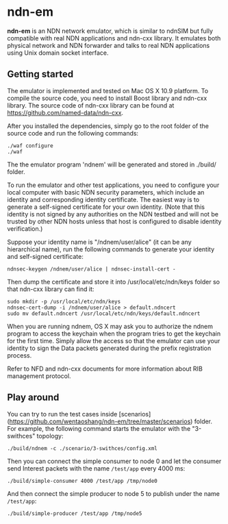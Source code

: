 ndn-em
======

**ndn-em** is an NDN network emulator, which is similar to ndnSIM but fully compatible with real NDN applications and ndn-cxx library.
It emulates both physical network and NDN forwarder and talks to real NDN applications using Unix domain socket interface.


Getting started
---------------

The emulator is implemented and tested on Mac OS X 10.9 platform.
To compile the source code, you need to install Boost library and ndn-cxx library.
The source code of ndn-cxx library can be found at https://github.com/named-data/ndn-cxx.

After you installed the dependencies, simply go to the root folder of the source code and run the following commands:

    ./waf configure
    ./waf

The the emulator program 'ndnem' will be generated and stored in ./build/ folder.

To run the emulator and other test applications, you need to configure your local computer with basic NDN security parameters,
which include an identity and corresponding identity certificate.
The easiest way is to generate a self-signed certificate for your own identity.
(Note that this identity is not signed by any authorities on the NDN testbed and will not be trusted by other NDN hosts
unless that host is configured to disable identity verification.)

Suppose your identity name is "/ndnem/user/alice" (it can be any hierarchical name),
run the following commands to generate your identity and self-signed certificate:

    ndnsec-keygen /ndnem/user/alice | ndnsec-install-cert -

Then dump the certificate and store it into /usr/local/etc/ndn/keys folder so that ndn-cxx library can find it:

    sudo mkdir -p /usr/local/etc/ndn/keys
    ndnsec-cert-dump -i /ndnem/user/alice > default.ndncert
    sudo mv default.ndncert /usr/local/etc/ndn/keys/default.ndncert

When you are running ndnem, OS X may ask you to authorize the ndnem program to access the keychain
when the program tries to get the keychain for the first time.
Simply allow the access so that the emulator can use your identity to sign the Data packets generated during the prefix registration process.

Refer to NFD and ndn-cxx documents for more information about RIB management protocol.

Play around
-----------

You can try to run the test cases inside [scenarios] (https://github.com/wentaoshang/ndn-em/tree/master/scenarios) folder.
For example, the following command starts the emulator with the "3-swithces" topology:

    ./build/ndnem -c ./scenario/3-swithces/config.xml

Then you can connect the simple consumer to node 0 and let the consumer send Interest packets with the name `/test/app` every 4000 ms:

    ./build/simple-consumer 4000 /test/app /tmp/node0

And then connect the simple producer to node 5 to publish under the name `/test/app`:

    ./build/simple-producer /test/app /tmp/node5
